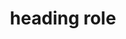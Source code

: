 ---
{
  "title": "heading role",
  "description": "A heading for a section of the page.",
  "category": "aria",
  "keywords": [
    "heading role"
  ],
  "last_test_date": "2019-07-12",
  "test_results_url": "https://a11ysupport.io/tech/aria/heading_role",
  "test_url": "https://a11ysupport.io/tech/aria/heading_role",
  "stats": {
    "jaws": {
      "chrome": {
        "92": "y"
      },
      "edge": {
        "92": "y"
      },
      "ie": {
        "11": "y"
      },
      "firefox": {
        "68-77": "y"
      }
    },
    "narrator": {
      "edge": {
        "44-83": "y"
      }
    },
    "nvda": {
      "chrome": {
        "92": "y"
      },
      "edge": {
        "92": "y"
      },
      "firefox": {
        "68-77": "y"
      }
    },
    "orca": {
      "firefox": {
        "69-77": "y"
      }
    },
    "talkback": {
      "and_chr": {
        "75-84": "y"
      }
    },
    "vo_ios": {
      "ios_saf": {
        "12.3.1-13.4.1": "y"
      }
    },
    "vo_macos": {
      "safari": {
        "12.1.1-13.1.1": "y"
      }
    }
  },
  "links": {
    "ARIA spec for heading": "https://www.w3.org/TR/wai-aria-1.1/#heading"
  }
}
---